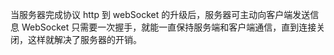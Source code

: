 当服务器完成协议 http 到 webSocket 的升级后，服务器可主动向客户端发送信息
WebSocket 只需要一次握手，就能一直保持服务端和客户端通信，直到连接关闭，这样就解决了服务器的开销。

